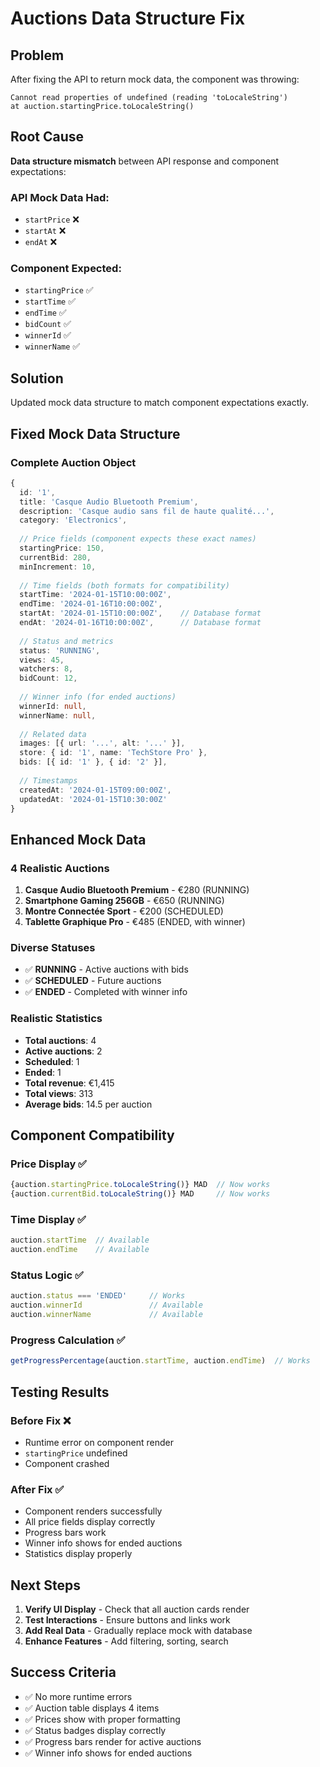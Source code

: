 # Auctions Data Structure Fix

## Problem
After fixing the API to return mock data, the component was throwing:
```
Cannot read properties of undefined (reading 'toLocaleString')
at auction.startingPrice.toLocaleString()
```

## Root Cause
**Data structure mismatch** between API response and component expectations:

### API Mock Data Had:
- `startPrice` ❌
- `startAt` ❌ 
- `endAt` ❌

### Component Expected:
- `startingPrice` ✅
- `startTime` ✅
- `endTime` ✅
- `bidCount` ✅
- `winnerId` ✅
- `winnerName` ✅

## Solution
Updated mock data structure to match component expectations exactly.

## Fixed Mock Data Structure

### Complete Auction Object
```typescript
{
  id: '1',
  title: 'Casque Audio Bluetooth Premium',
  description: 'Casque audio sans fil de haute qualité...',
  category: 'Electronics',
  
  // Price fields (component expects these exact names)
  startingPrice: 150,
  currentBid: 280,
  minIncrement: 10,
  
  // Time fields (both formats for compatibility)
  startTime: '2024-01-15T10:00:00Z',
  endTime: '2024-01-16T10:00:00Z',
  startAt: '2024-01-15T10:00:00Z',    // Database format
  endAt: '2024-01-16T10:00:00Z',      // Database format
  
  // Status and metrics
  status: 'RUNNING',
  views: 45,
  watchers: 8,
  bidCount: 12,
  
  // Winner info (for ended auctions)
  winnerId: null,
  winnerName: null,
  
  // Related data
  images: [{ url: '...', alt: '...' }],
  store: { id: '1', name: 'TechStore Pro' },
  bids: [{ id: '1' }, { id: '2' }],
  
  // Timestamps
  createdAt: '2024-01-15T09:00:00Z',
  updatedAt: '2024-01-15T10:30:00Z'
}
```

## Enhanced Mock Data

### 4 Realistic Auctions
1. **Casque Audio Bluetooth Premium** - €280 (RUNNING)
2. **Smartphone Gaming 256GB** - €650 (RUNNING)  
3. **Montre Connectée Sport** - €200 (SCHEDULED)
4. **Tablette Graphique Pro** - €485 (ENDED, with winner)

### Diverse Statuses
- ✅ **RUNNING** - Active auctions with bids
- ✅ **SCHEDULED** - Future auctions
- ✅ **ENDED** - Completed with winner info

### Realistic Statistics
- **Total auctions**: 4
- **Active auctions**: 2
- **Scheduled**: 1
- **Ended**: 1
- **Total revenue**: €1,415
- **Total views**: 313
- **Average bids**: 14.5 per auction

## Component Compatibility

### Price Display ✅
```typescript
{auction.startingPrice.toLocaleString()} MAD  // Now works
{auction.currentBid.toLocaleString()} MAD     // Now works
```

### Time Display ✅
```typescript
auction.startTime  // Available
auction.endTime    // Available
```

### Status Logic ✅
```typescript
auction.status === 'ENDED'     // Works
auction.winnerId               // Available
auction.winnerName             // Available
```

### Progress Calculation ✅
```typescript
getProgressPercentage(auction.startTime, auction.endTime)  // Works
```

## Testing Results

### Before Fix ❌
- Runtime error on component render
- `startingPrice` undefined
- Component crashed

### After Fix ✅
- Component renders successfully
- All price fields display correctly
- Progress bars work
- Winner info shows for ended auctions
- Statistics display properly

## Next Steps

1. **Verify UI Display** - Check that all auction cards render
2. **Test Interactions** - Ensure buttons and links work
3. **Add Real Data** - Gradually replace mock with database
4. **Enhance Features** - Add filtering, sorting, search

## Success Criteria
- ✅ No more runtime errors
- ✅ Auction table displays 4 items
- ✅ Prices show with proper formatting
- ✅ Status badges display correctly
- ✅ Progress bars render for active auctions
- ✅ Winner info shows for ended auctions